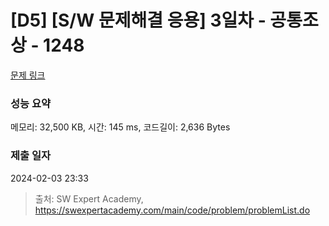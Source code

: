 # [D5] [S/W 문제해결 응용] 3일차 - 공통조상 - 1248 

[문제 링크](https://swexpertacademy.com/main/code/problem/problemDetail.do?contestProbId=AV15PTkqAPYCFAYD) 

### 성능 요약

메모리: 32,500 KB, 시간: 145 ms, 코드길이: 2,636 Bytes

### 제출 일자

2024-02-03 23:33



> 출처: SW Expert Academy, https://swexpertacademy.com/main/code/problem/problemList.do